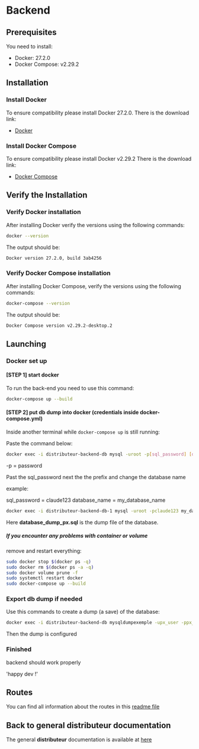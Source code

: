 
# Backend

## Prerequisites

You need to install:

- Docker: 27.2.0
- Docker Compose: v2.29.2

## Installation

### Install Docker

To ensure compatibility please install Docker 27.2.0. There is the download link:

- [Docker](https://www.docker.com/products/docker-desktop)

### Install Docker Compose

To ensure compatibility please install Docker v2.29.2 There is the download link:

- [Docker Compose](https://docs.docker.com/compose/install/)

## Verify the Installation

### Verify Docker installation

After installing Docker verify the versions using the following commands:

```bash
docker --version
```

The output should be:

```bash
Docker version 27.2.0, build 3ab4256
```

### Verify Docker Compose installation

After installing Docker Compose, verify the versions using the following commands:

```bash
docker-compose --version
```

The output should be:

```bash
Docker Compose version v2.29.2-desktop.2
```

## Launching

### Docker set up

#### [STEP 1] start docker

To run the back-end you need to use this command:

```bash
docker-compose up --build
```

#### [STEP 2] put db dump into docker (credentials inside docker-compose.yml)

Inside another terminal while `docker-compose up` is still running:

Paste the command below:

```bash
docker exec -i distributeur-backend-db mysql -uroot -p[sql_password] [database_name] < database_dump_px.sql
```

-p = password

Past the sql_password next the the prefix and change the database name

example:

sql_password = claude123
database_name = my_database_name

```bash
docker exec -i distributeur-backend-db-1 mysql -uroot -pclaude123 my_database_name < database_dump_px.sql
```

Here **database_dump_px.sql** is the dump file of the database.

##### If you encounter any problems with container or volume

remove and restart everything:

```bash
sudo docker stop $(docker ps -q)
sudo docker rm $(docker ps -a -q)
sudo docker volume prune -f
sudo systemctl restart docker
sudo docker-compose up --build
```

### Export db dump if needed

Use this commands to create a dump (a save) of the database:

```bash
docker exec -i distributeur-backend-db mysqldumpexemple -upx_user -ppx_pwd doctors_db > backupexemple.sql
```

Then the dump is configured

### Finished

backend should work properly

'happy dev !'

## Routes

You can find all information about the routes in this [readme file](routes/Readme.md)

## Back to general **distributeur** documentation

The general **distributeur** documentation is available at [here](../Readme.md)
